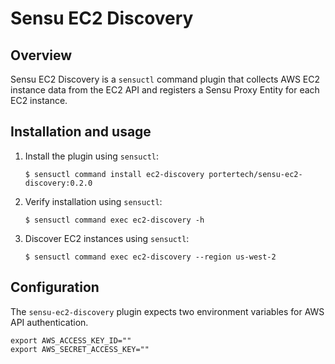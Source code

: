 # Sensu EC2 Discovery

## Overview

Sensu EC2 Discovery is a `sensuctl` command plugin that collects AWS
EC2 instance data from the EC2 API and registers a Sensu Proxy Entity
for each EC2 instance.

## Installation and usage

1. Install the plugin using `sensuctl`:

   ```shell
   $ sensuctl command install ec2-discovery portertech/sensu-ec2-discovery:0.2.0
   ```

2. Verify installation using `sensuctl`:

   ```shell
   $ sensuctl command exec ec2-discovery -h
   ```

3. Discover EC2 instances using `sensuctl`:

   ```shell
   $ sensuctl command exec ec2-discovery --region us-west-2
   ```

## Configuration


The `sensu-ec2-discovery` plugin expects two environment variables for
AWS API authentication.

```
export AWS_ACCESS_KEY_ID=""
export AWS_SECRET_ACCESS_KEY=""
```
